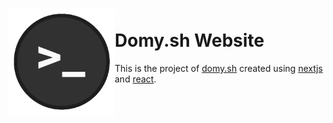 <h1><img align="left" src="public/android-chrome-512x512.png" width="170" /><br />Domy.sh Website</h1>


This is the project of [domy.sh](https://domy.sh) created using [nextjs](https://nextjs.org/) and [react](https://reactjs.org/).
